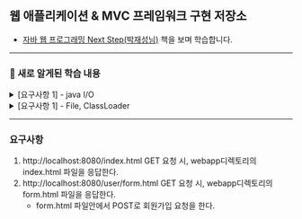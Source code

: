 ## 웹 애플리케이션 & MVC 프레임워크 구현 저장소

- [자바 웹 프로그래밍 Next Step(박재성님)](https://product.kyobobook.co.kr/detail/S000001624682) 책을 보며 학습합니다.

---
### 🌱 새로 알게된 학습 내용

<details>
    <summary> [요구사항 1] - java I/O </summary>


- 스트림 : 자바의 입/출력을 담당
  - 입력 : 네트워크, 파일읽기, 키보드
  - 출력 : 네트워크, 파일쓰기, 모니터
- 바이트 스트림 / 문자 스트림 
  - 바이트 스트림
    - InputStream, OutputStream
  - 문자 스트림
    - Reader, Writer
  - write를 할 byte보다는 byte[]를 보내서 한번의 I/O작업으로 많은 데이터를 보내도록 해야 유리하다.
  - 스트림 사용 후에는 메모리에서 자원을 해제하자.(try-with-resources 구문 유용(java 9이상))
    - 왜? 스트림을 장시간 열어놓으면 파일, 포트 등의 리소스에서 누수(leak)이 발생할 수 있다.
      - 파일, 포트를 점유중이면, 다른곳에서 점유해서 사용할 수가 없음.
      - 동시 열 수 있는 파일 수 폭은 포트 수 로 인해 영향을 미칠 수 있음.

- 실습에서 InputStream을 "문자" 형식으로 읽기 위해 Reader로 변환하였다.
  - 어떻게?
  - 보조 스트림 : 다른 스트림과 연결되어 편리한 기능 제공
    - 아래는 InputStreamReader라는 보조스트림을 사용하고 있음.
    - 네트워크소켓 -> InputStream -> InputStreamReader -> Reader -> 프로그램
    ```java
    BufferedReader br = new BufferedReader(new InputStreamReader(in, StandardCharsets.UTF_8));
    ```
  - BufferedReader : 커널영역의 버퍼를 사용하여 입력 성능을 향상시킨다.
    - 버퍼 크기를 지정하지 않으면 기본 크기는 8KB
    - 문자를 행 단위로 읽을 수 있도록 메서드도 제공해줌(장점)
  - 어떻게?
    - 프로그램과 입/출력 소스 사이에 버퍼를 둔다.
    - 프로그램은 입/출력과의 상호작용이 아니라, 메모리상의 버퍼라는 중간자와 작업하여 실행 성능을 높인다.
    - 버퍼에 일정량의 데이터가 쌓이면, 한번에 입력받거나 출력해서 성능을 향상 시킨다.
      - 버퍼에 쓰는 작업이 속도가 빠름.
      - 잦은 I/O보다 많은 데이터로 한번의 I/O가 성능에 유리.
    - 버퍼를사용할 경우에는 마지막에 flush()를 통해 버퍼에 남아있는 내용을 전송해주자.
      - 왜? 스트림은 동기(synchronous)로 동작하므로, 버퍼가 찰때까지 대기하게 되고, 데드락 상태가 될 수 있다.
      - 즉, 마지막 남은 데이터를 버퍼에서 전부 강제로 전송함으로써, 버퍼를 비우고 대기(동기방식) 상태에서 빠져나와야 한다.

</details>

<details>
    <summary> [요구사항 1] - File, ClassLoader </summary>

- Files : 파일과 디렉토리 정보를 가지고 있다.(vs File 보다 조금 더 많은 기능을 제공해줌)
    - 정적 메서드로 구성되어있고, "운영체제 파일 시스템"에게 작업을 수행하도록 "위임".
- ClassLoader : JVM이 메모리에 객체를 로드하기위해 사용하는 클래스로더 객체
  - getResource() 메서드를 보면 부모가 있으면 재귀적으로 최상위 부모의 url을 찾아낸다.
  - 최상위 부모 url을 찾았다면, BootLoader.findResource(name); 로 해당 파일의 url을 찾아낸다.
    - 결국 특정 경로의 파일을 찾아내는 과정은 ClassLoader 에게 위임한다.
  - 찾은 url경로를 통해 File, Files 를 사용해 파일을 찾을 수 있다.

</details>

---
### 요구사항
1. http://localhost:8080/index.html GET 요청 시, webapp디렉토리의 index.html 파일을 응답한다.
2. http://localhost:8080/user/form.html GET 요청 시, webapp디렉토리의 form.html 파일을 응답한다.
   - form.html 파일안에서 POST로 회원가입 요청을 한다.